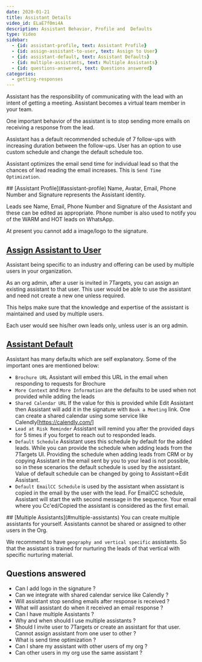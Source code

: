 ```yaml
---
date: 2020-01-21
title: Assistant Details
video_id: ELaE7f0mi4A
description: Assistant Behavior, Profile and  Defaults
type: Video
sidebar:
  - {id: assistant-profile, text: Assistant Profile}
  - {id: assign-assistant-to-user, text: Assign to User}
  - {id: assistant-default, text: Assistant Defaults}
  - {id: multiple-assistants, text: Multiple Assistants}
  - {id: questions-answered, text: Questions answered}
categories:
  - getting-responses
---
```


Assistant has the responsibility of communicating with the lead with an intent of getting a meeting. Assistant becomes a virtual team member in your team. 

One important behavior of the assistant is to stop sending more emails on receiving a response from the lead.

Assistant has a default recommended schedule of 7 follow-ups with increasing duration between the follow-ups. User has an option to use custom schedule and change the default schedule too.

Assistant optimizes the email send time for individual lead so that the chances of lead reading the email increases. This is `Send Time Optimization`.  

<a name="assistant-profile"/>
## [Assistant Profile](#assistant-profile)
Name, Avatar, Email, Phone Number and Signature represents the Assistant identity. 

Leads see Name, Email, Phone Number and Signature of the Assistant and these can be edited as appropriate. Phone number is also used to notify you of the WARM and HOT leads on WhatsApp. 

At present you cannot add a image/logo to the signature. 

<a name="assistant-defaults"/>

## [Assign Assistant to User](#assistant-assign)  
Assistant being specific to an industry and offering can be used by multiple users in your organization.  

As an org admin, after a user is invited in 7Targets, you can assign an existing assistant to that user. This user would be able to use the assistant and need not create a new one unless required.  

This helps make sure that the knowledge and expertise of the assistant is maintained and used by multiple users.  

Each user would see his/her own leads only, unless user is an org admin.  

## [Assistant Default](#assistant-defaults)
Assistant has many defaults which are self explanatory. Some of the important ones are mentioned below:

- `Brochure URL` Assistant will embed this URL in the email when responding to requests for Brochure
- `More Context` and `More Information` are the defaults to be used when not provided while adding the leads
- `Shared Calendar URL` If the value for this is provided while Edit Assistant then Assistant will add it in the signature with `Book a Meeting` link. One can create a shared calendar using some service like Calendly[https://calendly.com/]  
- `Lead at Risk Reminder` Assistant will remind you after the provided days for 5 times if you forget to reach out to responded leads.
- `Default Schedule` Assistant uses this schedule by default for the added leads. While you can provide the schedule when adding leads from the 7Targets UI. Providing the schedule when adding leads from CRM or by copying Assistant in the email sent by you to your lead is not possible, so in these scenarios the default schedule is used by the assistant. Value of default schedule can be changed by going to Assistant->Edit Assistant.
- `Default EmailCC Schedule` is used by the assistant when assistant is copied in the email by the user with the lead. For EmailCC schedule, Assistant will start the with second message in the sequence. Your email where you Cc'ed/Copied the assistant is considered as the first email.

<a name="multiple-assistants"/>
## [Multiple Assistants](#multiple-assistants)
You can create multiple assistants for yourself. Assistants cannot be shared or assigned to other users in the Org. 

We recommend to have `geography and vertical specific` assistants. So that the assistant is trained for nurturing the leads of that vertical with specific nurturing material.

## Questions answered
- Can I add logo in the signature ?
- Can we integrate with shared calendar service like Calendly ? 
- Will assistant stop sending emails after response is received ? 
- What will assistant do when it received an email response ? 
- Can I have multiple Assistants ? 
- Why and when should I use multiple assistants ? 
- Should I invite user to 7Targets or create an assistant for that user. Cannot assign assistant from one user to other ?
- What is send time optimization ?
- Can I share my assistant with other users of my org ? 
- Can other users in my org use the same assistant ? 

